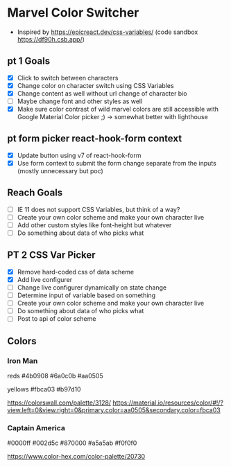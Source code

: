 # Marvel Color Switcher

- Inspired by https://epicreact.dev/css-variables/ (code sandbox https://df90h.csb.app/)

## pt 1 Goals

- [x] Click to switch between characters
- [x] Change color on character switch using CSS Variables
- [x] Change content as well without url change of character bio
- [ ] Maybe change font and other styles as well
- [x] Make sure color contrast of wild marvel colors are still accessible with Google Material Color picker ;) -> somewhat better with lighthouse

## pt form picker react-hook-form context

- [x] Update button using v7 of react-hook-form
- [x] Use form context to submit the form change separate from the inputs (mostly unnecessary but poc)

## Reach Goals

- [ ] IE 11 does not support CSS Variables, but think of a way?
- [ ] Create your own color scheme and make your own character live
- [ ] Add other custom styles like font-height but whatever
- [ ] Do something about data of who picks what

## PT 2 CSS Var Picker 

- [x] Remove hard-coded css of data scheme 
- [x] Add live configurer
- [ ] Change live configurer dynamically on state change
- [ ] Determine input of variable based on something
- [ ] Create your own color scheme and make your own character live
- [ ] Do something about data of who picks what
- [ ] Post to api of color scheme
## Colors

### Iron Man

reds
#4b0908
#6a0c0b
#aa0505

yellows
#fbca03
#b97d10

https://colorswall.com/palette/3128/
https://material.io/resources/color/#!/?view.left=0&view.right=0&primary.color=aa0505&secondary.color=fbca03

### Captain America

#0000ff
#002d5c
#870000
#a5a5ab
#f0f0f0

https://www.color-hex.com/color-palette/20730

